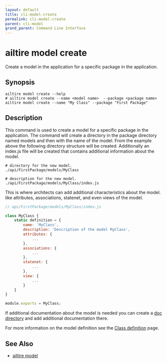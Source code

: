 ```yaml
---
layout: default 
title: cli-model-create 
permalink: cli-model-create 
parent: cli-model 
grand_parent: Command Line Interface
---
```


# ailtire model create

Create a model in the application for a specific package in the application.

## Synopsis

```shell
ailtire model create --help 
# ailtire model create --name <model name>  --package <package name>
ailtire model create --name "My Class" --package "First Package"
```

## Description

This command is used to create a model for a specific package in the application. The command will create a directory in
the package directory named models and then with the name of the model. From the example above the following directory
structure will be created. Additionally an index.js file will be created that contains additional information about 
the model.

```shell
# directory for the new model.
./api/FirstPackage/models/MyClass 

# description for the new model.
./api/FirstPackage/models/MyClass/index.js 
```

This is where architects can add additional characteristics about the model. like attributes, associations,
statenet, and even views of the model.

```javascript
// api/FirstPackage/models/MyClass/index.js

class MyClass {
    static definition = {
        name: 'MyClass',
        description: 'Description of the model MyClass',
        attributes: {
            ...
        },
        associations: {
            ...
        },
        statenet: {
            ...
        },
        view: {
            ...
        }
    }
}

module.exports = MyClass;
```

If additional documentation about the model is needed you can create a [doc directory](documentation) and add additional
documentation there.

For more information on the model definition see the [Class definition](class-definition) page.

## See Also
* [ailtire model](cli-model)
